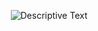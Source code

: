 <p align="center">
  <img src="https://miro.medium.com/v2/resize:fit:1358/1*wO9IIrgMkYP0C0ZItKbY5Q.png" alt="Descriptive Text">
</p>
